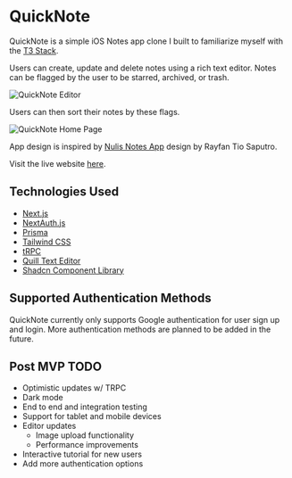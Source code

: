 # QuickNote

QuickNote is a simple iOS Notes app clone I built to familiarize myself with the [T3 Stack](https://create.t3.gg/).

Users can create, update and delete notes using a rich text editor. Notes can be flagged by the user to be starred, archived, or trash.

![QuickNote Editor](https://images2.imgbox.com/70/6f/UHzVb5LD_o.png)

Users can then sort their notes by these flags.

![QuickNote Home Page](https://images2.imgbox.com/a1/c8/U3kjZaYT_o.png)

App design is inspired by [Nulis Notes App](https://dribbble.com/shots/19726217-Nulis-Notes-Desktop-App) design by Rayfan Tio Saputro.

Visit the live website [here](https://quicknote-app.vercel.app/).

## Technologies Used

-   [Next.js](https://nextjs.org)
-   [NextAuth.js](https://next-auth.js.org)
-   [Prisma](https://prisma.io)
-   [Tailwind CSS](https://tailwindcss.com)
-   [tRPC](https://trpc.io)
-   [Quill Text Editor](https://github.com/zenoamaro/react-quill)
-   [Shadcn Component Library](https://ui.shadcn.com/)

## Supported Authentication Methods

QuickNote currently only supports Google authentication for user sign up and login. More authentication methods are planned to be added in the future.

## Post MVP TODO

-   Optimistic updates w/ TRPC
-   Dark mode
-   End to end and integration testing
-   Support for tablet and mobile devices
-   Editor updates
    -   Image upload functionality
    -   Performance improvements
-   Interactive tutorial for new users
-   Add more authentication options
